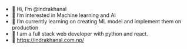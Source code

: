 - 👋 Hi, I’m @indrakhanal
- 👀 I’m interested in Machine learning and AI
- 🌱 I’m currently learning on creating ML model and implement them on production
- 🌱 I am a full stack web developer with python and react.
- 🌱 https://indrakhanal.com.np/
<!---
indrakhanal/indrakhanal is a ✨ special ✨ repository because its `README.md` (this file) appears on your GitHub profile.
You can click the Preview link to take a look at your changes.
--->
